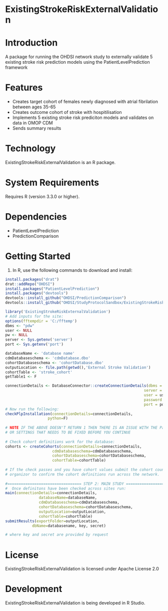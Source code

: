 ExistingStrokeRiskExternalValidation
======================

  Introduction
============
  A package for running the OHDSI network study to externally validate 5 existing stroke risk prediction models using the PatientLevelPrediction framework


Features
========
  - Creates target cohort of females newly diagnosed with atrial fibrilation between ages 35-65
  - Creates outcome cohort of stroke with hospitilisation
  - Implements 5 existing stroke risk prediciton models and validates on data in OMOP CDM
  - Sends summary results 

Technology
==========
  ExistingStrokeRiskExternalValidation is an R package.

System Requirements
===================
  Requires R (version 3.3.0 or higher).

Dependencies
============
  * PatientLevelPrediction
  * PredictionComparison

Getting Started
===============
  1. In R, use the following commands to download and install:

  ```r
install.packages("drat")
drat::addRepo("OHDSI")
install.packages("PatientLevelPrediction")
install.packages("devtools")
devtools::install_github("OHDSI/PredictionComparison")
devtools::install_github("OHDSI/StudyProtocolSandbox/ExistingStrokeRiskExternalValidation")

library('ExistingStrokeRiskExternalValidation')
# Add inputs for the site:
options(fftempdir = 'C:/fftemp')
dbms <- "pdw"
user <- NULL
pw <- NULL
server <- Sys.getenv('server')
port <- Sys.getenv('port')

databaseName <- 'database name'
cdmDatabaseschema <- 'cdmDatabase.dbo'
cohortDatabaseschema <- 'cohortDatabase.dbo'
outputLocation <- file.path(getwd(),'External Stroke Validation')
cohortTable <- 'stroke_cohort'
getTable1 <- F

connectionDetails <- DatabaseConnector::createConnectionDetails(dbms = dbms,
                                                                server = server,
                                                                user = user,
                                                                password = pw,
                                                                port = port)
# Now run the following:
checkPlpInstallation(connectionDetails=connectionDetails,
                     python=F)
                     
# NOTE IF THE ABOVE DOESN'T RETURN 1 THEN THERE IS AN ISSUE WITH THE PatientLevelPrediction INSTALL
# OR SETTINGS THAT NEEDS TO BE FIXED BEFORE YOU CONTINUE
              
# Check cohort definitions work for the database:                     
cohorts <- createCohorts(connectionDetails=connectionDetails,
                       cdmDatabaseschema=cdmDatabaseschema,
                       cohortDatabaseschema=cohortDatabaseschema,
                       cohortTable=cohortTable) 
                       
# If the check passes and you have cohort values submit the cohort counts to the study
# organizor to confirm the cohort definitions run across the network.  
                       
#================================= STEP 2: MAIN STUDY ==================================
#  Once definitons have been checked across sites run:
main(connectionDetails=connectionDetails,
                 databaseName=databaseName,
                 cdmDatabaseschema=cdmDatabaseschema,
                 cohortDatabaseschema=cohortDatabaseschema,
                 outputLocation=outputLocation,
                 cohortTable=cohortTable)
submitResults(exportFolder=outputLocation,
              dbName=databasename, key, secret)

# where key and secret are provided by request


```

License
=======
  ExistingStrokeRiskExternalValidation is licensed under Apache License 2.0

Development
===========
  ExistingStrokeRiskExternalValidation is being developed in R Studio.

